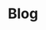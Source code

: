---
title: Blog
summary: My courses
type: landing

cascade:
  - _target:
      kind: page
    params:
      show_breadcrumb: true

sections:
  - block: collection
    id: blog
    content:
      title: 
      filters:
        folders:
          - blog

    design:
      view: article-grid
      columns: 2
---
